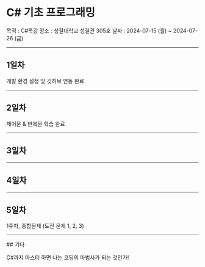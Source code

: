 # C# 기초 프로그래밍

목적 : C#특강
장소 : 성결대학교 성결관 305호
날짜 : 2024-07-15 (월) ~ 2024-07-26 (금)

<hr/>

## 1일차
개발 환경 설정 및 깃허브 연동 완료<br/>

<hr/>

## 2일차
제어문 & 반복문 학습 완료

<hr/>

## 3일차

<hr/>

## 4일차

<hr/>

## 5일차
1주차, 종합문제 (도전 문제 1, 2, 3)

<hr/>
 ## 기타

 C#까지 마스터 하면 나는 코딩의 마법사가 되는 것인가!
